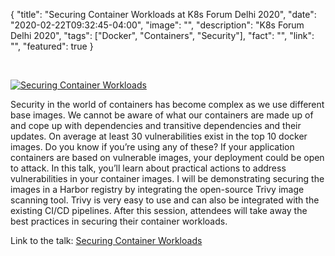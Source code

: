 
{
  "title": "Securing Container Workloads at K8s Forum Delhi 2020",
  "date": "2020-02-22T09:32:45-04:00",
  "image": "",
  "description": "K8s Forum Delhi 2020",
  "tags": ["Docker", "Containers", "Security"],
  "fact": "",
  "link": "",
  "featured": true
}

<br>

[![Securing Container Workloads](https://img.youtube.com/vi/71iH65gl3Fw/0.jpg)](https://www.youtube.com/watch?v=71iH65gl3Fw)

Security in the world of containers has become complex as we use different base images. We cannot be aware of what our containers are made up of and cope up with dependencies and transitive dependencies and their updates. On average at least 30 vulnerabilities exist in the top 10 docker images. Do you know if you’re using any of these? If your application containers are based on vulnerable images, your deployment could be open to attack. In this talk, you’ll learn about practical actions to address vulnerabilities in your container images. I will be demonstrating securing the images in a Harbor registry by integrating the open-source Trivy image scanning tool. Trivy is very easy to use and can also be integrated with the existing CI/CD pipelines. After this session, attendees will take away the best practices in securing their container workloads. 

Link to the talk: [Securing Container Workloads](https://www.youtube.com/watch?v=71iH65gl3Fw)